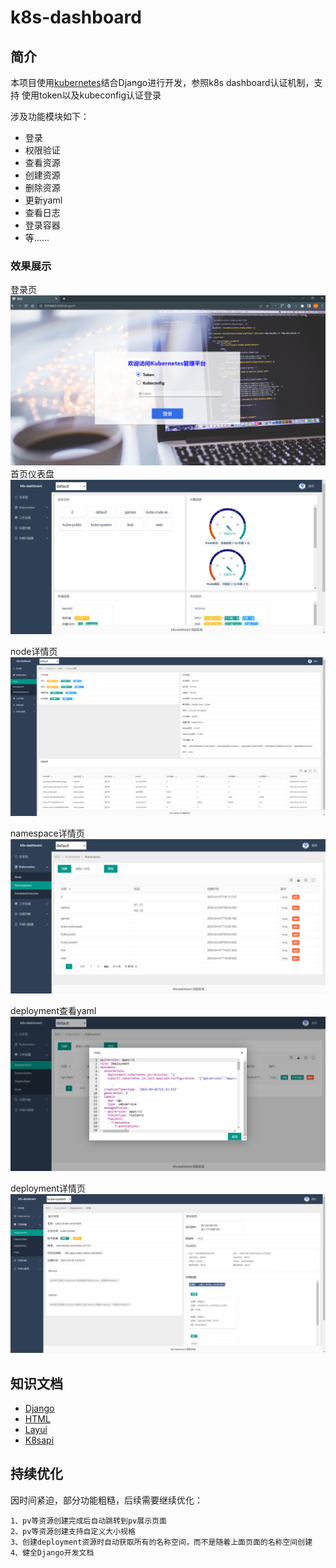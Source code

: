 # k8s-dashboard

## 简介
本项目使用[kubernetes](https://pypi.org/project/kubernetes/)结合Django进行开发，参照k8s dashboard认证机制，支持
使用token以及kubeconfig认证登录

涉及功能模块如下：

* 登录
* 权限验证
* 查看资源
* 创建资源
* 删除资源
* 更新yaml
* 查看日志
* 登录容器
* 等......

### 效果展示

登录页
![img_17.png](img/img_17.png)
首页仪表盘
![img_18.png](img/img_18.png)

node详情页
![img_22.png](img/img_22.png)


namespace详情页
![img_20.png](img/img_20.png)

deployment查看yaml
![img_21.png](img/img_21.png)

deployment详情页
![img.png](img/img_23.png)


## 知识文档

* [Django](https://github.com/LiuShiYa-github/k8s-dashboard/blob/main/img/Django.md)
* [HTML](https://github.com/LiuShiYa-github/k8s-dashboard/blob/main/img/HTML.md)
* [Layui](https://github.com/LiuShiYa-github/k8s-dashboard/blob/main/img/Layui.md)
* [K8sapi](https://github.com/LiuShiYa-github/k8s-dashboard/blob/main/img/K8s-api.md)


## 持续优化
因时间紧迫，部分功能粗糙，后续需要继续优化：
```text
1、pv等资源创建完成后自动跳转到pv展示页面
2、pv等资源创建支持自定义大小规格
3、创建deployment资源时自动获取所有的名称空间，而不是随着上面页面的名称空间创建
4、健全Django开发文档
```









